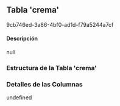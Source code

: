 
## Tabla 'crema'
9cb746ed-3a86-4bf0-ad1d-f79a5244a7cf
#### Descripción

null

### Estructura de la Tabla 'crema'




### Detalles de las Columnas
undefined

